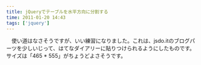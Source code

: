 ```yaml
---
title: jQueryでテーブルを水平方向に分割する
time: 2011-01-20 14:43
tags: ['jquery']
---
```


　使い道はなさそうですが、いい練習になりました。これは、jsdo.itのブログパーツを少しいじって、はてなダイアリーに貼りつけられるようにしたものです。サイズは「465 \* 555」がちょうどよさそうです。

<script src="http://gmodules.com/ig/ifr?url=http://gimite.net/rails/iframe_gadget/xml%3Fscrolling%3Dtrue%26url%3Dhttp://jsdo.it/blogparts/37Oe%255C&amp;synd=open&amp;w=465&amp;h=555&amp;title=&amp;border=%23ffffff%7C3px%2C1px+solid+%23999999&amp;output=js"></script>
